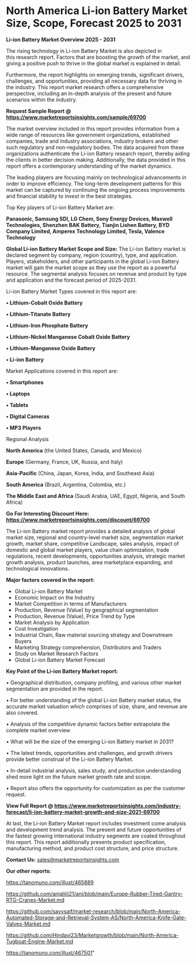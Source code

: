 # North America Li-ion Battery Market Size, Scope, Forecast 2025 to 2031

<Strong> Li-ion Battery Market Overview 2025 - 2031</strong>

The rising technology in Li-ion Battery Market is also depicted in this research report. Factors that are boosting the growth of the market, and giving a positive push to thrive in the global market is explained in detail.

Furthermore, the report highlights on emerging trends, significant drivers, challenges, and opportunities, providing all necessary data for thriving in the industry. This report market research offers a comprehensive perspective, including an in-depth analysis of the present and future scenarios within the industry.

<strong>Request Sample Report @ <a href=https://www.marketreportsinsights.com/sample/69700>https://www.marketreportsinsights.com/sample/69700</a></strong>

The market overview included in this report provides information from a wide range of resources like government organizations, established companies, trade and industry associations, industry brokers and other such regulatory and non-regulatory bodies. The data acquired from these organizations authenticate the Li-ion Battery research report, thereby aiding the clients in better decision making. Additionally, the data provided in this report offers a contemporary understanding of the market dynamics.

The leading players are focusing mainly on technological advancements in order to improve efficiency. The long-term development patterns for this market can be captured by continuing the ongoing process improvements and financial stability to invest in the best strategies.

Top Key players of Li-ion Battery Market are:

<strong>Panasonic, Samsung SDI, LG Chem, Sony Energy Devices, Maxwell Technologies, Shenzhen BAK Battery, Tianjin Lishen Battery, BYD Company Limited, Amperex Technology Limited, Tesla, Valence Technology</strong>

<strong><b>Global Li-ion Battery Market Scope and Size:</b></strong>
The Li-ion Battery market is declared segment by company, region (country), type, and application. Players, stakeholders, and other participants in the global Li-ion Battery market will gain the market scope as they use the report as a powerful resource. The segmental analysis focuses on revenue and product by type and application and the forecast period of 2025-2031.

Li-ion Battery Market Types covered in this report are:

<strong>• Lithium-Cobalt Oxide Battery

• Lithium-Titanate Battery

• Lithium-Iron Phosphate Battery

• Lithium-Nickel Manganese Cobalt Oxide Battery

• Lithium-Manganese Oxide Battery

• Li-ion Battery</strong>

Market Applications covered in this report are:

<strong>• Smartphones

• Laptops

• Tablets

• Digital Cameras

• MP3 Players</strong> 

Regional Analysis

<strong>North America</strong> (the United States, Canada, and Mexico)

<strong>Europe</strong> (Germany, France, UK, Russia, and Italy)

<strong>Asia-Pacific</strong> (China, Japan, Korea, India, and Southeast Asia)

<strong>South America</strong> (Brazil, Argentina, Colombia, etc.)

<strong>The Middle East and Africa</strong> (Saudi Arabia, UAE, Egypt, Nigeria, and South Africa)

<strong>Go For Interesting Discount Here: <a href=https://www.marketreportsinsights.com/discount/69700>https://www.marketreportsinsights.com/discount/69700</a></strong>

The Li-ion Battery market report provides a detailed analysis of global market size, regional and country-level market size, segmentation market growth, market share, competitive Landscape, sales analysis, impact of domestic and global market players, value chain optimization, trade regulations, recent developments, opportunities analysis, strategic market growth analysis, product launches, area marketplace expanding, and technological innovations.

<strong><b>Major factors covered in the report:</b></strong>
<ul>
  <li>Global Li-ion Battery Market </li>
  <li>Economic Impact on the Industry</li>
  <li>Market Competition in terms of Manufacturers</li>
  <li>Production, Revenue (Value) by geographical segmentation</li>
  <li>Production, Revenue (Value), Price Trend by Type</li>
  <li>Market Analysis by Application</li>
  <li>Cost Investigation</li>
  <li>Industrial Chain, Raw material sourcing strategy and Downstream Buyers</li>
  <li>Marketing Strategy comprehension, Distributors and Traders</li>
  <li>Study on Market Research Factors</li>
  <li>Global Li-ion Battery Market Forecast</li>
</ul>

<strong><b>Key Point of the Li-ion Battery Market report:</b></strong>

• Geographical distribution, company profiling, and various other market segmentation are provided in the report.

• For better understanding of the global Li-ion Battery market status, the accurate market valuation which comprises of size, share, and revenue are also covered.

• Analysis of the competitive dynamic factors better extrapolate the complete market overview

• What will be the size of the emerging Li-ion Battery market in 2031?

• The latest trends, opportunities and challenges, and growth drivers provide better construal of the Li-ion Battery Market.

• In-detail industrial analysis, sales study, and production understanding shed more light on the future market growth rate and scope.

• Report also offers the opportunity for customization as per the customer request.

<strong><b>View Full Report @ <a href=https://www.marketreportsinsights.com/industry-forecast/li-ion-battery-market-growth-and-size-2021-69700>https://www.marketreportsinsights.com/industry-forecast/li-ion-battery-market-growth-and-size-2021-69700</a></b></strong>


At last, the Li-ion Battery Market report includes investment come analysis and development trend analysis. The present and future opportunities of the fastest growing international industry segments are coated throughout this report. This report additionally presents product specification, manufacturing method, and product cost structure, and price structure.

<strong>Contact Us:</strong>
sales@marketreportsinsights.com

<strong>Our other reports:</strong>

<a href=https://tanomuno.com/illust/465889>https://tanomuno.com/illust/465889</a>

<a href=https://github.com/anjaliiii21/anj/blob/main/Europe-Rubber-Tired-Gantry-RTG-Cranes-Market.md>https://github.com/anjaliiii21/anj/blob/main/Europe-Rubber-Tired-Gantry-RTG-Cranes-Market.md</a>

<a href=https://github.com/sayysaif/market-research/blob/main/North-America-Automated-Storage-and-Retrieval-System-AS/North-America-Knife-Gate-Valves-Market.md>https://github.com/sayysaif/market-research/blob/main/North-America-Automated-Storage-and-Retrieval-System-AS/North-America-Knife-Gate-Valves-Market.md</a>

<a href=https://github.com/Hindavi23/Marketgrowth/blob/main/North-America-Tugboat-Engine-Market.md>https://github.com/Hindavi23/Marketgrowth/blob/main/North-America-Tugboat-Engine-Market.md</a>

<a href=https://tanomuno.com/illust/467501>https://tanomuno.com/illust/467501</a>"
